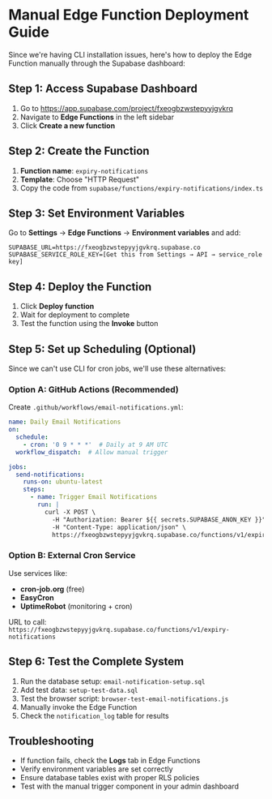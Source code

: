 # Manual Edge Function Deployment Guide

Since we're having CLI installation issues, here's how to deploy the Edge Function manually through the Supabase dashboard:

## Step 1: Access Supabase Dashboard
1. Go to https://app.supabase.com/project/fxeogbzwstepyyjgvkrq
2. Navigate to **Edge Functions** in the left sidebar
3. Click **Create a new function**

## Step 2: Create the Function
1. **Function name**: `expiry-notifications`
2. **Template**: Choose "HTTP Request"
3. Copy the code from `supabase/functions/expiry-notifications/index.ts`

## Step 3: Set Environment Variables
Go to **Settings** → **Edge Functions** → **Environment variables** and add:

```
SUPABASE_URL=https://fxeogbzwstepyyjgvkrq.supabase.co
SUPABASE_SERVICE_ROLE_KEY=[Get this from Settings → API → service_role key]
```

## Step 4: Deploy the Function
1. Click **Deploy function**
2. Wait for deployment to complete
3. Test the function using the **Invoke** button

## Step 5: Set up Scheduling (Optional)
Since we can't use CLI for cron jobs, we'll use these alternatives:

### Option A: GitHub Actions (Recommended)
Create `.github/workflows/email-notifications.yml`:

```yaml
name: Daily Email Notifications
on:
  schedule:
    - cron: '0 9 * * *'  # Daily at 9 AM UTC
  workflow_dispatch:  # Allow manual trigger

jobs:
  send-notifications:
    runs-on: ubuntu-latest
    steps:
      - name: Trigger Email Notifications
        run: |
          curl -X POST \
            -H "Authorization: Bearer ${{ secrets.SUPABASE_ANON_KEY }}" \
            -H "Content-Type: application/json" \
            https://fxeogbzwstepyyjgvkrq.supabase.co/functions/v1/expiry-notifications
```

### Option B: External Cron Service
Use services like:
- **cron-job.org** (free)
- **EasyCron** 
- **UptimeRobot** (monitoring + cron)

URL to call: `https://fxeogbzwstepyyjgvkrq.supabase.co/functions/v1/expiry-notifications`

## Step 6: Test the Complete System
1. Run the database setup: `email-notification-setup.sql`
2. Add test data: `setup-test-data.sql`
3. Test the browser script: `browser-test-email-notifications.js`
4. Manually invoke the Edge Function
5. Check the `notification_log` table for results

## Troubleshooting
- If function fails, check the **Logs** tab in Edge Functions
- Verify environment variables are set correctly
- Ensure database tables exist with proper RLS policies
- Test with the manual trigger component in your admin dashboard

